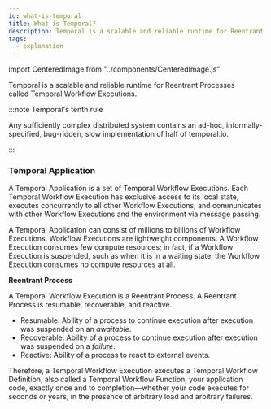 ```yaml
---
id: what-is-temporal
title: What is Temporal?
description: Temporal is a scalable and reliable runtime for Reentrant Processes called Temporal Workflow Executions.
tags:
  - explanation
---
```


import CenteredImage from "../components/CenteredImage.js"

Temporal is a scalable and reliable runtime for Reentrant Processes called Temporal Workflow Executions.

:::note Temporal's tenth rule

Any sufficiently complex distributed system contains an ad-hoc, informally-specified, bug-ridden, slow implementation of half of temporal.io.

:::

<CenteredImage
imagePath="/diagrams/temporal-system-simple.svg"
imageSize="75"
title="The Temporal System"
/>

### Temporal Application

A Temporal Application is a set of Temporal Workflow Executions. Each Temporal Workflow Execution has exclusive access to its local state, executes concurrently to all other Workflow Executions, and communicates with other Workflow Executions and the environment via message passing.

A Temporal Application can consist of millions to billions of Workflow Executions.
Workflow Executions are lightweight components.
A Workflow Execution consumes few compute resources; in fact, if a Workflow Execution is suspended, such as when it is in a waiting state, the Workflow Execution consumes no compute resources at all.

**Reentrant Process**

A Temporal Workflow Execution is a Reentrant Process. A Reentrant Process is resumable, recoverable, and reactive.

- Resumable: Ability of a process to continue execution after execution was suspended on an _awaitable_.
- Recoverable: Ability of a process to continue execution after execution was suspended on a _failure_.
- Reactive: Ability of a process to react to external events.

Therefore, a Temporal Workflow Execution executes a Temporal Workflow Definition, also called a Temporal Workflow Function, your application code, exactly once and to completion—whether your code executes for seconds or years, in the presence of arbitrary load and arbitrary failures.
